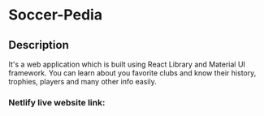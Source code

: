# Soccer-Pedia

## Description

It's a web application which is built using React Library and Material UI framework.
You can learn about you favorite clubs and know their history, trophies, players and many other info easily.

### Netlify live website link:
